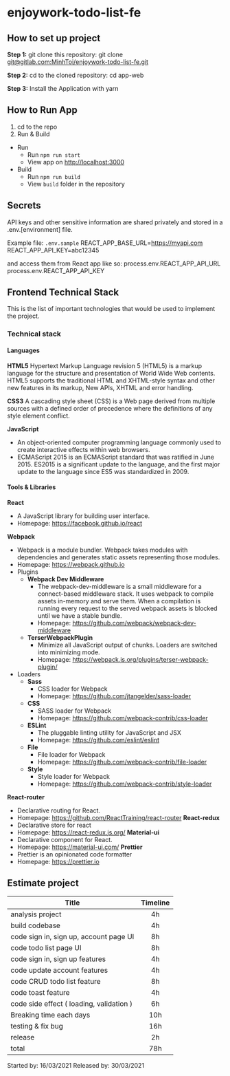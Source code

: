 # enjoywork-todo-list-fe

## How to set up project

**Step 1:** git clone this repository: git clone [git@gitlab.com:MinhToi/enjoywork-todo-list-fe.git](git@gitlab.com:MinhToi/enjoywork-todo-list-fe.git)

**Step 2:** cd to the cloned repository: cd app-web

**Step 3:** Install the Application with yarn

## How to Run App

1. cd to the repo
2. Run & Build

- Run
  - Run `npm run start`
  - View app on [http://localhost:3000](http://localhost:3000)
- Build
  - Run `npm run build`
  - View `build` folder in the repository

## Secrets

API keys and other sensitive information are shared privately and stored in a .env.[environment] file.

Example file: `.env.sample`
REACT_APP_BASE_URL=https://myapi.com
REACT_APP_API_KEY=abc12345

and access them from React app like so:
process.env.REACT_APP_API_URL
process.env.REACT_APP_API_KEY

## Frontend Technical Stack

This is the list of important technologies that would be used to implement the project.

### Technical stack

#### Languages

**HTML5**
Hypertext Markup Language revision 5 (HTML5) is a markup language for the structure and presentation of World Wide Web contents. HTML5 supports the traditional HTML and XHTML-style syntax and other new features in its markup, New APIs, XHTML and error handling.

**CSS3**
A cascading style sheet (CSS) is a Web page derived from multiple sources with a defined order of precedence where the definitions of any style element conflict.

**JavaScript**

- An object-oriented computer programming language commonly used to create interactive effects within web browsers.
- ECMAScript 2015 is an ECMAScript standard that was ratified in June 2015. ES2015 is a significant update to the language, and the first major update to the language since ES5 was standardized in 2009.

#### Tools & Libraries

**React**

- A JavaScript library for building user interface.
- Homepage: https://facebook.github.io/react

**Webpack**

- Webpack is a module bundler. Webpack takes modules with dependencies and generates static assets representing those modules.
- Homepage: https://webpack.github.io
- Plugins
  - **Webpack Dev Middleware**
    - The webpack-dev-middleware is a small middleware for a connect-based middleware stack. It uses webpack to compile assets in-memory and serve them. When a compilation is running every request to the served webpack assets is blocked until we have a stable bundle.
    - Homepage: https://github.com/webpack/webpack-dev-middleware
  - **TerserWebpackPlugin**
    - Minimize all JavaScript output of chunks. Loaders are switched into minimizing mode.
    - Homepage: https://webpack.js.org/plugins/terser-webpack-plugin/
- Loaders
  - **Sass**
    - CSS loader for Webpack
    - Homepage: https://github.com/jtangelder/sass-loader
  - **CSS**
    - SASS loader for Webpack
    - Homepage: https://github.com/webpack-contrib/css-loader
  - **ESLint**
    - The pluggable linting utility for JavaScript and JSX
    - Homepage: https://github.com/eslint/eslint
  - **File**
    - File loader for Webpack
    - Homepage: https://github.com/webpack-contrib/file-loader
  - **Style**
    - Style loader for Webpack
    - Homepage: https://github.com/webpack-contrib/style-loader

**React-router**

- Declarative routing for React.
- Homepage: https://github.com/ReactTraining/react-router
  **React-redux**
- Declarative store for react
- Homepage: https://react-redux.js.org/
  **Material-ui**
- Declarative component for React.
- Homepage: https://material-ui.com/
  **Prettier**
- Prettier is an opinionated code formatter
- Homepage: https://prettier.io

## Estimate project

| Title                                    | Timeline |
| ---------------------------------------- | :------: |
| analysis project                         |    4h    |
| build codebase                           |    4h    |
| code sign in, sign up, account page UI   |    8h    |
| code todo list page UI                   |    8h    |
| code sign in, sign up features           |    4h    |
| code update account features             |    4h    |
| code CRUD todo list feature              |    8h    |
| code toast feature                       |    4h    |
| code side effect ( loading, validation ) |    6h    |
| Breaking time each days                  |   10h    |
| testing & fix bug                        |   16h    |
| release                                  |    2h    |
| total                                    |   78h    |

Started by: 16/03/2021
Released by: 30/03/2021
